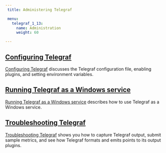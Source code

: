 ```yaml
---
 title: Administering Telegraf

 menu:
   telegraf_1_13:
     name: Administration
     weight: 60

---
```


## [Configuring Telegraf](/telegraf/v1.13/administration/configuration/)

[Configuring Telegraf](/telegraf/v1.13/administration/configuration/) discusses the Telegraf configuration file, enabling plugins, and setting environment variables.

## [Running Telegraf as a Windows service](/telegraf/v1.13/administration/windows_service/)

[Running Telegraf as a Windows service](/telegraf/v1.13/administration/windows_service/) describes how to use Telegraf as a Windows service.

## [Troubleshooting Telegraf](/telegraf/v1.13/administration/troubleshooting/)

[Troubleshooting Telegraf](/telegraf/v1.13/administration/troubleshooting/) shows you how to capture Telegraf output, submit sample metrics, and see how Telegraf formats and emits points to its output plugins.
